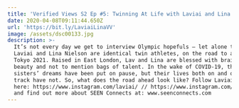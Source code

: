 ```yaml
---
title: 'Verified Views S2 Ep #5: Twinning At Life with Laviai and Lina Nielsen '
date: 2020-04-08T09:11:44.650Z
url: 'https://bit.ly/LaviaiLinaVV'
image: /assets/dsc00133.jpg
description: >-
  It’s not every day we get to interview Olympic hopefuls – let alone two.
  Laviai and Lina Nielson are identical twin athletes, on the road to a delayed
  Tokyo 2021. Raised in East London, Lav and Lina are blessed with brains,
  beauty and not to mention bags of talent. In the wake of COVID-19, the Nielsen
  sisters’ dreams have been put on pause, but their lives both on and off the
  track have not. So, what does the road ahead look like? Follow Laviai and Lina
  here: https://www.instagram.com/laviai/ // https://www.instagram.com/linaruns/
  and find out more about SEEN Connects at: www.seenconnects.com
---
```


